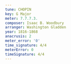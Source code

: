 ```yaml
---
tune: CHOPIN
key: G Major
meter: 7.7.7.3.
composer: Isaac B. Woodbury
arranger: Washington Gladden
year: 1816-1868
anacrusis: 2
meter_error: '0'
time_signature: 4/4
meterError: 0
timeSignature: 4/4
---
```

